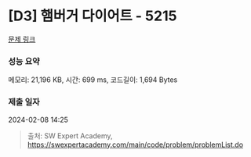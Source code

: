 # [D3] 햄버거 다이어트 - 5215 

[문제 링크](https://swexpertacademy.com/main/code/problem/problemDetail.do?contestProbId=AWT-lPB6dHUDFAVT) 

### 성능 요약

메모리: 21,196 KB, 시간: 699 ms, 코드길이: 1,694 Bytes

### 제출 일자

2024-02-08 14:25



> 출처: SW Expert Academy, https://swexpertacademy.com/main/code/problem/problemList.do